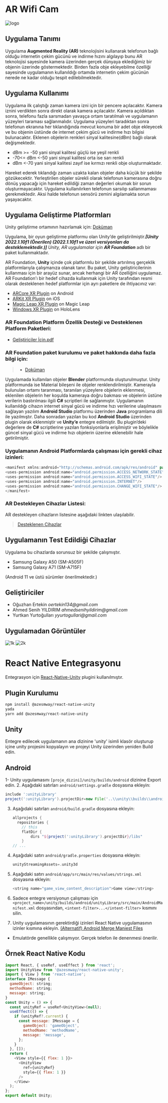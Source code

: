 # AR Wifi Cam

![logo](https://user-images.githubusercontent.com/68961575/183023181-95774d0c-1382-4119-9fff-cfc5191e6c3c.png)

## Uygulama Tanımı

Uygulama **Augmented Reality (AR)** teknolojisini kullanarak telefonun bağlı olduğu internetin çekim gücünü ve indirme hızını algılayıp bunu AR teknolojisi sayesinde kamera üzerinden gerçek dünyaya eklediğimiz bir objenin üzerinde göstermektedir. Birden fazla obje ekleyebilme özelliği sayesinde uygulamanın kullanıldığı ortamda internetin çekim gücünün nerede ne kadar olduğu tespit edilebilmektedir. 

## Uygulama Kullanımı

Uygulama ilk çalıştığı zaman kamera izni için bir pencere açılacaktır. Kamera iznini verdikten sonra direkt olarak kamera açılacaktır. Kamera açıldıktan sonra, telefonu fazla sarsmadan yavaşça ortam taratılmalı ve uygulamanın yüzeyleri taraması sağlanmalıdır. Uygulama yüzeyleri taradıktan sonra telefonun ekranına her tıklandığında mevcut konuma bir adet obje ekleyecek ve bu objenin üstünde de internet çekim gücü ve indirme hızı bilgisi bulunacaktır. Eklenen objelerin renkleri sinyal kalitesine(dBm) bağlı olarak değişmektedir.
* dBm >= -50 yani sinyal kalitesi güçlü ise yeşil renkli
* -70<= dBm <-50 yani sinyal kalitesi orta ise sarı renkli
* dBm <-70 yani sinyal kalitesi zayıf ise kırmızı renkli obje oluşturmaktadır.

Hareket ederek tıklandığı zaman uzakta kalan objeler daha küçük bir şekilde gözükecektir. Yerleştirilen objeler sürekli olarak telefonun kamerasına doğru dönüş yapacağı için hareket edildiği zaman değerleri okumak bir sorun oluşturmayacaktır. Uygulama kullanılırken telefonun sarsılıp sallanmaması gerekmektedir. Aksi halde telefonun sensörü zemini algılamakta sorun yaşayacaktır.

## Uygulama Geliştirme Platformları
Unity geliştirme ortamının hazırlamak için:
[Doküman](https://github.com/oguzhanertekin/AR-Wifi-Cam/files/9394810/install.pdf)


Uygulama, bir oyun geliştirme platformu olan Unity’de geliştirilmiştir._**[Unity 2022.1.10f1 (Önerilen) (2022.1.10f1 ve üzeri versiyonları da desteklemektedir.)]** Unity, AR uygulamalar için **AR Foundation**_ adlı bir paket kullanmaktadır. 


AR Foundation, **Unity** içinde çok platformlu bir şekilde artırılmış gerçeklik platformlarıyla çalışmanıza olanak tanır. Bu paket, Unity geliştiricilerinin kullanması için bir arayüz sunar, ancak herhangi bir AR özelliğini uygulamaz. AR Foundation'ı bir hedef cihazda kullanmak için Unity tarafından resmi olarak desteklenen hedef platformlar için ayrı paketlere de ihtiyacınız var:
   *	[ARCore XR Plugin](https://docs.unity3d.com/Packages/com.unity.xr.arcore@4.1/manual/index.html) on Android
   *	[ARKit XR Plugin](https://docs.unity3d.com/Packages/com.unity.xr.arkit@4.1/manual/index.html) on iOS
   *	[Magic Leap XR Plugin](https://docs.unity3d.com/Packages/com.unity.xr.magicleap@6.0/manual/index.html) on Magic Leap
   *	[Windows XR Plugin](https://docs.unity3d.com/Packages/com.unity.xr.windowsmr@4.0/manual/index.html) on HoloLens



### **AR Foundation** Platform Özellik Desteği ve Desteklenen Platform Paketleri:
* [Geliştiriciler İçin.pdf](https://github.com/oguzhanertekin/AR-Wifi-Cam/files/9394817/ForDevelopers.pdf)

### AR Foundation paket kurulumu ve paket hakkında daha fazla bilgi için:
>* [Doküman](https://docs.unity3d.com/Packages/com.unity.xr.arfoundation@4.1/manual/index.html)

Uygulamada kullanılan objeler **Blender** platformunda oluşturulmuştur. Unity platformunda ise Material bileşeni ile objeler renklendirilmiştir. 
Kamerayla bulunulan ortamı taranması, taranılan yüzeylere objelerin eklenmesi, eklenilen objelerin her koşulda kameraya doğru bakması ve objelerin üstüne verilerin bastırılması ilgili **C#** scriptleri ile sağlanmıştır. Uygulamanın kullanıldığı cihazın internet sinyal gücü ve indirme hızı verilerine ulaşılmasını sağlayan yazılım **Android Studio** platformu üzerinden **Java** programlama dili ile yazılmıştır. Daha sonradan yazılan bu kod **Android Studio** üzerinden plugin olarak eklenmiştir ve **Unity’e** entegre edilmiştir. Bu plugin’deki değerlere de **C#** scriptlerine yazılan fonksiyonlarla erişilmiştir ve böylelikle güncel sinyal gücü ve indirme hızı objelerin üzerine eklenebilir hale getirilmiştir.

### Uygulamanın Android Platformlarda çalışması için gerekli cihaz izinleri:

```java
<manifest xmlns:android="http://schemas.android.com/apk/res/android" package="com.example.wifiplugin">
<uses-permission android:name="android.permission.ACCESS_NETWORK_STATE"/>
<uses-permission android:name="android.permission.ACCESS_WIFI_STATE"/>
<uses-permission android:name="android.permission.INTERNET"/>
<uses-permission android:name="android.permission.CHANGE_WIFI_STATE"/>
</manifest>
```

### AR Destekleyen Cihazlar Listesi:

AR destekleyen cihazların listesine aşağıdaki linkten ulaşılabilir.
>[Desteklenen Cihazlar](https://developers.google.com/ar/devices)



## Uygulamanın Test Edildiği Cihazlar
Uygulama bu cihazlarda sorunsuz bir şekilde çalışmıştır.
* Samsung Galaxy A50 (SM-A505F)
* Samsung Galaxy A71 (SM-A715F)

(Android 11 ve üstü sürümler önerilmektedir.)

## Geliştiriciler 
* Oğuzhan Ertekin       _oertekin134@gmail.com_ 
* Ahmed Senih YILDIRIM  _ahmedsenihyildirim@gmail.com_
* Yurtkan Yurtoğulları  _yyurtogullari@gmail.com_

## Uygulamadan Görüntüler

![1k](https://user-images.githubusercontent.com/68961575/183061368-6923a3e1-4d6a-4b08-b5e5-0429e3303ad2.png) ![2k](https://user-images.githubusercontent.com/68961575/183061603-7df1604b-0100-42d4-a3dc-7b37685a3864.png)

# React Native Entegrasyonu
Entegrasyon için [React-Native-Unity](https://github.com/azesmway/react-native-unity) plugini kullanılmıştır.

## Plugin Kurulumu
```sh
npm install @azesmway/react-native-unity
yada
yarn add @azesmway/react-native-unity
```

## Unity
Entegre edilecek uygulamanın ana dizinine 'unity' isimli klasör oluşturup içine unity projesini kopyalayın ve projeyi Unity üzerinden yeniden Build edin.

## Android
1- Unity uygulamasını `[proje_dizini]/unity/builds/android` dizinine Export edin.
2. Aşağıdaki satırları `android/settings.gradle` dosyasına ekleyin:
   ```gradle
   include ':unityLibrary'
   project(':unityLibrary').projectDir=new File('..\\unity\\builds\\android\\unityLibrary')
   ```
3. Aşağıdaki satırları `android/build.gradle` dosyasına ekleyin:
    ```gradle
    allprojects {
      repositories {
        // this
        flatDir {
            dirs "${project(':unityLibrary').projectDir}/libs"
        }
    // ...
    ```
4. Aşağıdaki satırı `android/gradle.properties` dosyasına ekleyin:
    ```gradle
    unityStreamingAssets=.unity3d
    ```
5. Aşağıdaki satırı ``android/app/src/main/res/values/strings.xml`` dosyasına ekleyin:
    ```javascript
    <string name="game_view_content_description">Game view</string>
    ```
6. Sadece entegre versiyonun çalışması için ``<project_name>/unity/builds/android/unityLibrary/src/main/AndroidManifest.xml`` dosyasından, `<intent-filter>...</intent-filter>` kısmını silin.

7. Unity uygulamasının gerektirdiği izinleri React Native uygulamasının izinler kısmına ekleyin. [(Alternatif) Android Merge Maniest Files](https://developer.android.com/studio/build/manage-manifests#merge_priorities)

- Emulatörde genellikle çalışmıyor. Gerçek telefon ile denenmesi önerilir.

## Örnek React Native Kodu

```js
import React, { useRef, useEffect } from 'react';
import UnityView from '@azesmway/react-native-unity';
import { View } from 'react-native';
interface IMessage {
  gameObject: string;
  methodName: string;
  message: string;
}
const Unity = () => {
  const unityRef = useRef<UnityView>(null);
  useEffect(() => {
    if (unityRef?.current) {
      const message: IMessage = {
        gameObject: 'gameObject',
        methodName: 'methodName',
        message: 'message',
      };
    }
  }, []);
  return (
    <View style={{ flex: 1 }}>
      <UnityView
        ref={unityRef}
        style={{ flex: 1 }}
      />
    </View>
  );
};
export default Unity;
```
